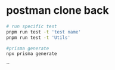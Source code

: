 # postman clone back

```bash
# run specific test
pnpm run test -t 'test name'
pnpm run test -t 'Utils'

#prisma generate
npx prisma generate
```

``